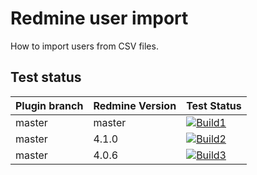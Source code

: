 Redmine user import
======================

How to import users from CSV files.

## Test status

|Plugin branch| Redmine Version   | Test Status       |
|-------------|-------------------|-------------------|
|master       | master            | [![Build1][1]][5] |  
|master       | 4.1.0             | [![Build2][2]][5] |  
|master       | 4.0.6             | [![Build3][3]][5] |

[1]: https://travis-matrix-badges.herokuapp.com/repos/nanego/redmine_user_import/branches/master/1?use_travis_com=true
[2]: https://travis-matrix-badges.herokuapp.com/repos/nanego/redmine_user_import/branches/master/2?use_travis_com=true
[3]: https://travis-matrix-badges.herokuapp.com/repos/nanego/redmine_user_import/branches/master/3?use_travis_com=true
[5]: https://travis-ci.com/nanego/redmine_user_import
